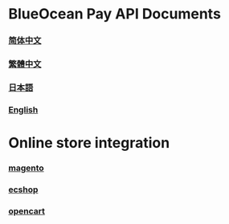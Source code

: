 # BlueOcean Pay API Documents


### [简体中文](zh_CN.md)

### [繁體中文](zh_HK.md)

### [日本語](ja_JP.md)

### [English](en_US.md)


# Online store integration

### [magento](https://github.com/blueoceanpay/magento2-blueoceanpay)


### [ecshop](https://github.com/blueoceanpay/ecshop-payment-extension)

### [opencart](https://github.com/blueoceanpay/opencart-payment-extension)

